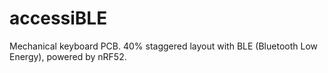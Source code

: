 # accessiBLE

Mechanical keyboard PCB. 40% staggered layout with BLE (Bluetooth Low Energy), powered by nRF52.
